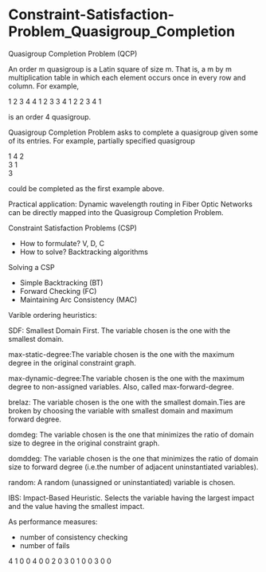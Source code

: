 # Constraint-Satisfaction-Problem_Quasigroup_Completion

Quasigroup Completion Problem (QCP)

An order m quasigroup is a Latin square of size m. That is, a m by m multiplication table in which each element occurs once in every row and column. For example,

1        2       3       4
4        1       2       3
3        4       1       2
2        3       4       1

is an order 4 quasigroup. 


Quasigroup Completion Problem asks to complete a quasigroup given some of its entries. 
For example, partially specified quasigroup

1                        4
                 2        
3               1        
         3                

could be completed as the first example above.

Practical application:
Dynamic wavelength routing in Fiber Optic Networks can be directly mapped into the Quasigroup Completion Problem.



Constraint Satisfaction Problems (CSP)
* How to formulate? V, D, C
* How to solve? Backtracking algorithms

Solving a CSP
- Simple Backtracking (BT)
- Forward Checking (FC)
- Maintaining Arc Consistency (MAC)


Varible ordering heuristics:

SDF: Smallest Domain First. The variable chosen is the one with the smallest domain.
 
max-static-degree:The variable chosen is the one with the maximum degree in the original constraint graph.

max-dynamic-degree:The variable chosen is the one with the maximum degree to non-assigned variables. Also, called max-forward-degree.

brelaz: The variable chosen is the one with the smallest domain.Ties are broken by choosing the variable with smallest domain and maximum forward degree.

domdeg: The variable chosen is the one that minimizes the ratio of domain size to degree in the original constraint graph.

domddeg: The variable chosen is the one that minimizes the ratio of domain size to forward degree (i.e.the number of adjacent uninstantiated variables).

random: A random (unassigned or uninstantiated) variable is chosen.

IBS: Impact-Based Heuristic. Selects the variable having the largest impact and the value having the smallest impact.




As performance measures:
* number of consistency checking 
*  number of fails




4
1 0 0 4
0 0 2 0
3 0 1 0
0 3 0 0
